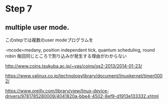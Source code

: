 # Step 7

## multiple user mode.
このstepでは複数のuser modeプログラムを

-mcode=medany, position independent
tick, quantum
scheduling, round robin
毎回同じところで割り込みが発生する理由がわからない



<http://www.coins.tsukuba.ac.jp/~yas/coins/os2-2013/2014-01-23/>

<https://www.valinux.co.jp/technologylibrary/document/linuxkernel/timer0002/>

<https://www.oreilly.com/library/view/linux-device-drivers/9781785280009/4041820a-bbe4-4502-8ef9-d1913e133332.xhtml>